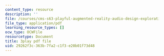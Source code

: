 ```yaml
---
content_type: resource
description: ''
file: /courses/cms-s63-playful-augmented-reality-audio-design-exploration-fall-2019/29262f3c363b7fa2c1f3e20b01f73d48_n7dryYNOA_U.pdf
file_type: application/pdf
learning_resource_types: []
ocw_type: OCWFile
resourcetype: Document
title: 3play pdf file
uid: 29262f3c-363b-7fa2-c1f3-e20b01f73d48
---
```

